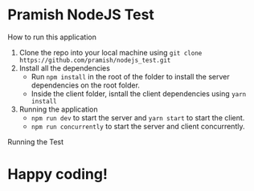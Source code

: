 # Pramish NodeJS Test

How to run this application

1. Clone the repo into your local machine using `git clone https://github.com/pramish/nodejs_test.git`
2. Install all the dependencies
   - Run `npm install` in the root of the folder to install the server dependencies on the root folder.
   - Inside the client folder, isntall the client dependencies using `yarn install`
3. Running the application
   - `npm run dev` to start the server and `yarn start` to start the client.
   - `npm run concurrently` to start the server and client concurrently.

Running the Test

# Happy coding!
